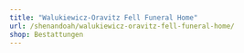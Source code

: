 ```yaml
---
title: "Walukiewicz-Oravitz Fell Funeral Home"
url: /shenandoah/walukiewicz-oravitz-fell-funeral-home/
shop: Bestattungen
---
```

